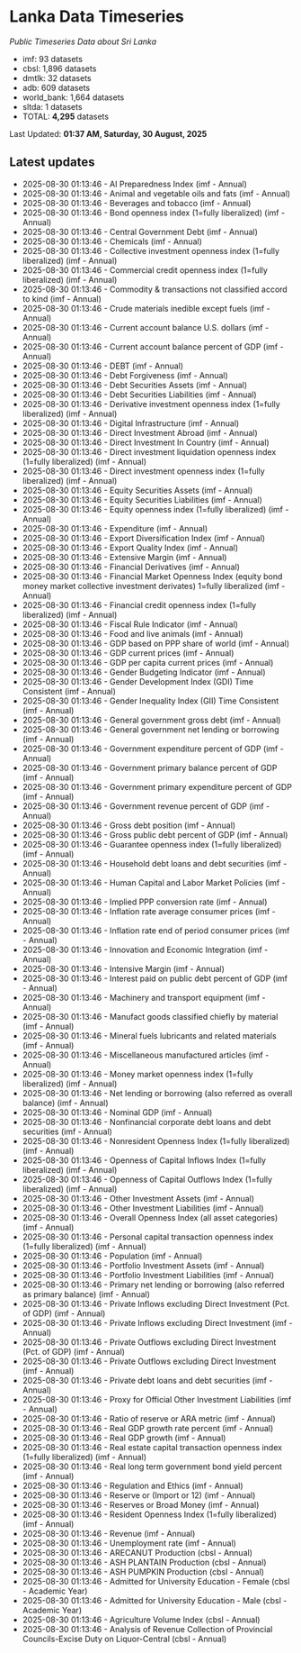 # Lanka Data Timeseries
*Public Timeseries Data about Sri Lanka*

* imf: 93 datasets
* cbsl: 1,896 datasets
* dmtlk: 32 datasets
* adb: 609 datasets
* world_bank: 1,664 datasets
* sltda: 1 datasets
* TOTAL: **4,295** datasets

Last Updated: **01:37 AM, Saturday, 30 August, 2025**

## Latest updates

* 2025-08-30 01:13:46 - AI Preparedness Index (imf - Annual)
* 2025-08-30 01:13:46 - Animal and vegetable oils and fats (imf - Annual)
* 2025-08-30 01:13:46 - Beverages and tobacco (imf - Annual)
* 2025-08-30 01:13:46 - Bond openness index (1=fully liberalized) (imf - Annual)
* 2025-08-30 01:13:46 - Central Government Debt (imf - Annual)
* 2025-08-30 01:13:46 - Chemicals (imf - Annual)
* 2025-08-30 01:13:46 - Collective investment openness index (1=fully liberalized) (imf - Annual)
* 2025-08-30 01:13:46 - Commercial credit openness index (1=fully liberalized) (imf - Annual)
* 2025-08-30 01:13:46 - Commodity & transactions not classified accord to kind (imf - Annual)
* 2025-08-30 01:13:46 - Crude materials inedible except fuels (imf - Annual)
* 2025-08-30 01:13:46 - Current account balance U.S. dollars (imf - Annual)
* 2025-08-30 01:13:46 - Current account balance percent of GDP (imf - Annual)
* 2025-08-30 01:13:46 - DEBT (imf - Annual)
* 2025-08-30 01:13:46 - Debt Forgiveness (imf - Annual)
* 2025-08-30 01:13:46 - Debt Securities Assets (imf - Annual)
* 2025-08-30 01:13:46 - Debt Securities Liabilities (imf - Annual)
* 2025-08-30 01:13:46 - Derivative investment openness index (1=fully liberalized) (imf - Annual)
* 2025-08-30 01:13:46 - Digital Infrastructure (imf - Annual)
* 2025-08-30 01:13:46 - Direct Investment Abroad (imf - Annual)
* 2025-08-30 01:13:46 - Direct Investment In Country (imf - Annual)
* 2025-08-30 01:13:46 - Direct investment liquidation openness index (1=fully liberalized) (imf - Annual)
* 2025-08-30 01:13:46 - Direct investment openness index (1=fully liberalized) (imf - Annual)
* 2025-08-30 01:13:46 - Equity Securities Assets (imf - Annual)
* 2025-08-30 01:13:46 - Equity Securities Liabilities (imf - Annual)
* 2025-08-30 01:13:46 - Equity openness index (1=fully liberalized) (imf - Annual)
* 2025-08-30 01:13:46 - Expenditure (imf - Annual)
* 2025-08-30 01:13:46 - Export Diversification Index (imf - Annual)
* 2025-08-30 01:13:46 - Export Quality Index (imf - Annual)
* 2025-08-30 01:13:46 - Extensive Margin (imf - Annual)
* 2025-08-30 01:13:46 - Financial Derivatives (imf - Annual)
* 2025-08-30 01:13:46 - Financial Market Openness Index (equity bond money market collective investment derivates) 1=fully liberalized (imf - Annual)
* 2025-08-30 01:13:46 - Financial credit openness index (1=fully liberalized) (imf - Annual)
* 2025-08-30 01:13:46 - Fiscal Rule Indicator (imf - Annual)
* 2025-08-30 01:13:46 - Food and live animals (imf - Annual)
* 2025-08-30 01:13:46 - GDP based on PPP share of world (imf - Annual)
* 2025-08-30 01:13:46 - GDP current prices (imf - Annual)
* 2025-08-30 01:13:46 - GDP per capita current prices (imf - Annual)
* 2025-08-30 01:13:46 - Gender Budgeting Indicator (imf - Annual)
* 2025-08-30 01:13:46 - Gender Development Index (GDI) Time Consistent (imf - Annual)
* 2025-08-30 01:13:46 - Gender Inequality Index (GII) Time Consistent (imf - Annual)
* 2025-08-30 01:13:46 - General government gross debt (imf - Annual)
* 2025-08-30 01:13:46 - General government net lending or borrowing (imf - Annual)
* 2025-08-30 01:13:46 - Government expenditure percent of GDP (imf - Annual)
* 2025-08-30 01:13:46 - Government primary balance percent of GDP (imf - Annual)
* 2025-08-30 01:13:46 - Government primary expenditure percent of GDP (imf - Annual)
* 2025-08-30 01:13:46 - Government revenue percent of GDP (imf - Annual)
* 2025-08-30 01:13:46 - Gross debt position (imf - Annual)
* 2025-08-30 01:13:46 - Gross public debt percent of GDP (imf - Annual)
* 2025-08-30 01:13:46 - Guarantee openness index (1=fully liberalized) (imf - Annual)
* 2025-08-30 01:13:46 - Household debt loans and debt securities (imf - Annual)
* 2025-08-30 01:13:46 - Human Capital and Labor Market Policies (imf - Annual)
* 2025-08-30 01:13:46 - Implied PPP conversion rate (imf - Annual)
* 2025-08-30 01:13:46 - Inflation rate average consumer prices (imf - Annual)
* 2025-08-30 01:13:46 - Inflation rate end of period consumer prices (imf - Annual)
* 2025-08-30 01:13:46 - Innovation and Economic Integration (imf - Annual)
* 2025-08-30 01:13:46 - Intensive Margin (imf - Annual)
* 2025-08-30 01:13:46 - Interest paid on public debt percent of GDP (imf - Annual)
* 2025-08-30 01:13:46 - Machinery and transport equipment (imf - Annual)
* 2025-08-30 01:13:46 - Manufact goods classified chiefly by material (imf - Annual)
* 2025-08-30 01:13:46 - Mineral fuels lubricants and related materials (imf - Annual)
* 2025-08-30 01:13:46 - Miscellaneous manufactured articles (imf - Annual)
* 2025-08-30 01:13:46 - Money market openness index (1=fully liberalized) (imf - Annual)
* 2025-08-30 01:13:46 - Net lending or borrowing (also referred as overall balance) (imf - Annual)
* 2025-08-30 01:13:46 - Nominal GDP (imf - Annual)
* 2025-08-30 01:13:46 - Nonfinancial corporate debt loans and debt securities (imf - Annual)
* 2025-08-30 01:13:46 - Nonresident Openness Index (1=fully liberalized) (imf - Annual)
* 2025-08-30 01:13:46 - Openness of Capital Inflows Index (1=fully liberalized) (imf - Annual)
* 2025-08-30 01:13:46 - Openness of Capital Outflows Index (1=fully liberalized) (imf - Annual)
* 2025-08-30 01:13:46 - Other Investment Assets (imf - Annual)
* 2025-08-30 01:13:46 - Other Investment Liabilities (imf - Annual)
* 2025-08-30 01:13:46 - Overall Openness Index (all asset categories) (imf - Annual)
* 2025-08-30 01:13:46 - Personal capital transaction openness index (1=fully liberalized) (imf - Annual)
* 2025-08-30 01:13:46 - Population (imf - Annual)
* 2025-08-30 01:13:46 - Portfolio Investment Assets (imf - Annual)
* 2025-08-30 01:13:46 - Portfolio Investment Liabilities (imf - Annual)
* 2025-08-30 01:13:46 - Primary net lending or borrowing (also referred as primary balance) (imf - Annual)
* 2025-08-30 01:13:46 - Private Inflows excluding Direct Investment (Pct. of GDP) (imf - Annual)
* 2025-08-30 01:13:46 - Private Inflows excluding Direct Investment (imf - Annual)
* 2025-08-30 01:13:46 - Private Outflows excluding Direct Investment (Pct. of GDP) (imf - Annual)
* 2025-08-30 01:13:46 - Private Outflows excluding Direct Investment (imf - Annual)
* 2025-08-30 01:13:46 - Private debt loans and debt securities (imf - Annual)
* 2025-08-30 01:13:46 - Proxy for Official Other Investment Liabilities (imf - Annual)
* 2025-08-30 01:13:46 - Ratio of reserve or ARA metric (imf - Annual)
* 2025-08-30 01:13:46 - Real GDP growth rate percent (imf - Annual)
* 2025-08-30 01:13:46 - Real GDP growth (imf - Annual)
* 2025-08-30 01:13:46 - Real estate capital transaction openness index (1=fully liberalized) (imf - Annual)
* 2025-08-30 01:13:46 - Real long term government bond yield percent (imf - Annual)
* 2025-08-30 01:13:46 - Regulation and Ethics (imf - Annual)
* 2025-08-30 01:13:46 - Reserve or (Import or 12) (imf - Annual)
* 2025-08-30 01:13:46 - Reserves or Broad Money (imf - Annual)
* 2025-08-30 01:13:46 - Resident Openness Index (1=fully liberalized) (imf - Annual)
* 2025-08-30 01:13:46 - Revenue (imf - Annual)
* 2025-08-30 01:13:46 - Unemployment rate (imf - Annual)
* 2025-08-30 01:13:46 - ARECANUT Production (cbsl - Annual)
* 2025-08-30 01:13:46 - ASH PLANTAIN Production (cbsl - Annual)
* 2025-08-30 01:13:46 - ASH PUMPKIN Production (cbsl - Annual)
* 2025-08-30 01:13:46 - Admitted for University Education - Female (cbsl - Academic Year)
* 2025-08-30 01:13:46 - Admitted for University Education - Male (cbsl - Academic Year)
* 2025-08-30 01:13:46 - Agriculture Volume Index (cbsl - Annual)
* 2025-08-30 01:13:46 - Analysis of Revenue Collection of Provincial Councils-Excise Duty on Liquor-Central (cbsl - Annual)